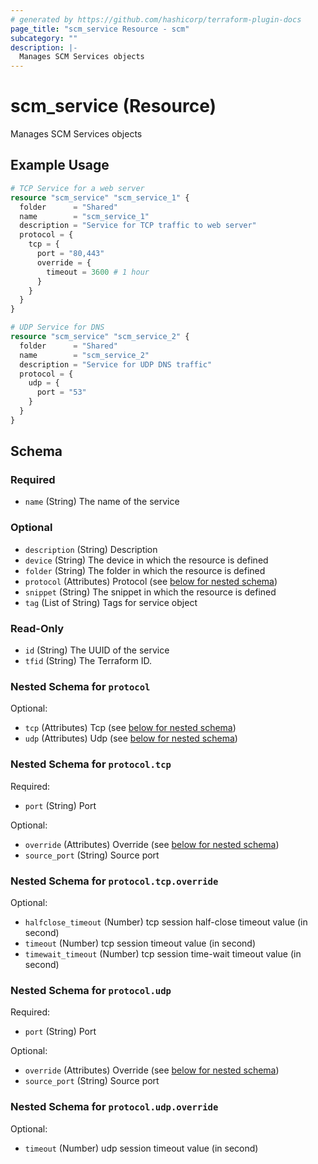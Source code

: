 ```yaml
---
# generated by https://github.com/hashicorp/terraform-plugin-docs
page_title: "scm_service Resource - scm"
subcategory: ""
description: |-
  Manages SCM Services objects
---
```


# scm_service (Resource)

Manages SCM Services objects

## Example Usage

```terraform
# TCP Service for a web server
resource "scm_service" "scm_service_1" {
  folder      = "Shared"
  name        = "scm_service_1"
  description = "Service for TCP traffic to web server"
  protocol = {
    tcp = {
      port = "80,443"
      override = {
        timeout = 3600 # 1 hour
      }
    }
  }
}

# UDP Service for DNS
resource "scm_service" "scm_service_2" {
  folder      = "Shared"
  name        = "scm_service_2"
  description = "Service for UDP DNS traffic"
  protocol = {
    udp = {
      port = "53"
    }
  }
}
```

<!-- schema generated by tfplugindocs -->
## Schema

### Required

- `name` (String) The name of the service

### Optional

- `description` (String) Description
- `device` (String) The device in which the resource is defined
- `folder` (String) The folder in which the resource is defined
- `protocol` (Attributes) Protocol (see [below for nested schema](#nestedatt--protocol))
- `snippet` (String) The snippet in which the resource is defined
- `tag` (List of String) Tags for service object

### Read-Only

- `id` (String) The UUID of the service
- `tfid` (String) The Terraform ID.

<a id="nestedatt--protocol"></a>
### Nested Schema for `protocol`

Optional:

- `tcp` (Attributes) Tcp (see [below for nested schema](#nestedatt--protocol--tcp))
- `udp` (Attributes) Udp (see [below for nested schema](#nestedatt--protocol--udp))

<a id="nestedatt--protocol--tcp"></a>
### Nested Schema for `protocol.tcp`

Required:

- `port` (String) Port

Optional:

- `override` (Attributes) Override (see [below for nested schema](#nestedatt--protocol--tcp--override))
- `source_port` (String) Source port

<a id="nestedatt--protocol--tcp--override"></a>
### Nested Schema for `protocol.tcp.override`

Optional:

- `halfclose_timeout` (Number) tcp session half-close timeout value (in second)
- `timeout` (Number) tcp session timeout value (in second)
- `timewait_timeout` (Number) tcp session time-wait timeout value (in second)



<a id="nestedatt--protocol--udp"></a>
### Nested Schema for `protocol.udp`

Required:

- `port` (String) Port

Optional:

- `override` (Attributes) Override (see [below for nested schema](#nestedatt--protocol--udp--override))
- `source_port` (String) Source port

<a id="nestedatt--protocol--udp--override"></a>
### Nested Schema for `protocol.udp.override`

Optional:

- `timeout` (Number) udp session timeout value (in second)
